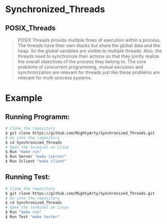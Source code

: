 # Synchronized_Threads

## POSIX_Threads
>POSIX Threads provide multiple flows of execution within a process. The threads have their own stacks but share the global data and the heap. So the global variables are visible to multiple threads. Also, the threads need to synchronize their actions so that they jointly realize the overall objectives of the process they belong to. The core problems of concurrent programming, mutual exclusion and synchronization are relevant for threads just like these problems are relevant for multi-process systems.

# Example




## Running Programm:
```bash
# Clone the repository
$ git clone https://github.com/MightyArty/Synchronized_Threads.git
# Go into the repository
$ cd Synchronized_Threads
# Open the terminal on Linux
$ Run "make run"
$ Run Server "make iserver"
$ Run Iclient "make client"
```
## Running Test:

```bash
# Clone the repository
$ git clone https://github.com/MightyArty/Synchronized_Threads.git
# Go into the repository
$ cd Synchronized_Threads
# Open the terminal on Linux
$ Run "make run"
$ Run Test "make tester"
```